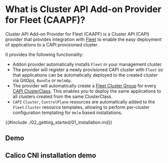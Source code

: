 # What is Cluster API Add-on Provider for Fleet (CAAPF)?

Cluster API Add-on Provider for Fleet (CAAPF) is a Cluster API (CAPI) provider that provides integration with [Fleet](https://github.com/rancher/fleet) to enable the easy deployment of applications to a CAPI provisioned cluster.

It provides the following functionality:

- Addon provider automatically installs `Fleet` in your management cluster.
- The provider will register a newly provisioned CAPI cluster with `Fleet` so that applications can be automatically deployed to the created cluster via GitOps, `Bundle` or `HelmOp`.
- The provider will automatically create a [Fleet Cluster Group](https://fleet.rancher.io/cluster-group) for every [CAPI ClusterClass](https://cluster-api.sigs.k8s.io/tasks/experimental-features/cluster-class/). This enables you to deploy the same applications to all clusters created from the same ClusterClass.
- `CAPI` `Cluster`, `ControlPlane` resources are automatically added to the `Fleet` `Cluster` resource templates, allowing to perform per-cluster configuration templating for `Helm` based installations.


{{#include ./02_getting_started/01_installation.md}}

## Demo

<script src="https://asciinema.org/a/659626.js" id="asciicast-659626" async="true"></script>

## Calico CNI installation demo

<script src="https://asciinema.org/a/700924.js" id="asciicast-700924" async="true"></script>
